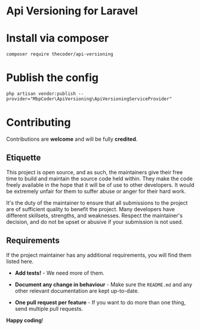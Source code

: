 # Api Versioning for Laravel

# Install via composer 
    composer require thecoder/api-versioning
    
# Publish the config    
    php artisan vendor:publish --provider="MbpCoder\ApiVersioning\ApiVersioningServiceProvider"

# Contributing

Contributions are **welcome** and will be fully **credited**.

## Etiquette

This project is open source, and as such, the maintainers give their free time to build and maintain the source code
held within. They make the code freely available in the hope that it will be of use to other developers. It would be
extremely unfair for them to suffer abuse or anger for their hard work.

It's the duty of the maintainer to ensure that all submissions to the project are of sufficient
quality to benefit the project. Many developers have different skillsets, strengths, and weaknesses. Respect the maintainer's decision, and do not be upset or abusive if your submission is not used.

## Requirements

If the project maintainer has any additional requirements, you will find them listed here.

- **Add tests!** - We need more of them.

- **Document any change in behaviour** - Make sure the `README.md` and any other relevant documentation are kept up-to-date.

- **One pull request per feature** - If you want to do more than one thing, send multiple pull requests.

**Happy coding**!
